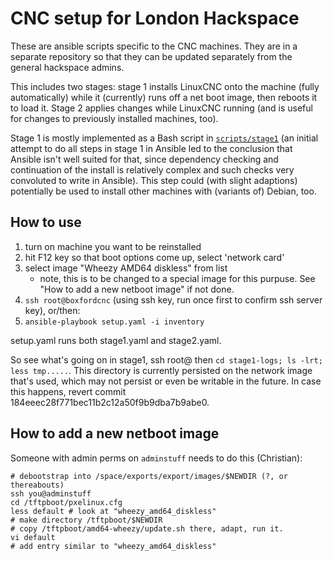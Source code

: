 # CNC setup for London Hackspace

These are ansible scripts specific to the CNC machines. They are in a
separate repository so that they can be updated separately from the
general hackspace admins. 

This includes two stages: stage 1 installs LinuxCNC onto the machine
(fully automatically) while it (currently) runs off a net boot image,
then reboots it to load it. Stage 2 applies changes while LinuxCNC
running (and is useful for changes to previously installed machines,
too).

Stage 1 is mostly implemented as a Bash script in
[`scripts/stage1`](scripts/stage1) (an initial attempt to do all steps
in stage 1 in Ansible led to the conclusion that Ansible isn't well
suited for that, since dependency checking and continuation of the
install is relatively complex and such checks very convoluted to write
in Ansible). This step could (with slight adaptions) potentially be
used to install other machines with (variants of) Debian, too.

## How to use

1. turn on machine you want to be reinstalled
1. hit F12 key so that boot options come up, select 'network card'
1. select image "Wheezy AMD64 diskless" from list
    * note, this is to be changed to a special image for this purpuse. See "How to add a new netboot image" if not done.
1. `ssh root@boxfordcnc` (using ssh key, run once first to confirm ssh server key), or/then:
1. `ansible-playbook setup.yaml -i inventory`

setup.yaml runs both stage1.yaml and stage2.yaml.

So see what's going on in stage1, ssh root@<machine> then `cd stage1-logs; ls -lrt; less tmp.....`. This directory is currently persisted on the network image that's used, which may not persist or even be writable in the future. In case this happens, revert commit 184eeec28f771bec11b2c12a50f9b9dba7b9abe0.


## How to add a new netboot image

Someone with admin perms on `adminstuff` needs to do this (Christian):

    # debootstrap into /space/exports/export/images/$NEWDIR (?, or thereabouts)
    ssh you@adminstuff
    cd /tftpboot/pxelinux.cfg
    less default # look at "wheezy_amd64_diskless"
    # make directory /tftpboot/$NEWDIR
    # copy /tftpboot/amd64-wheezy/update.sh there, adapt, run it.
    vi default
    # add entry similar to "wheezy_amd64_diskless"
    
